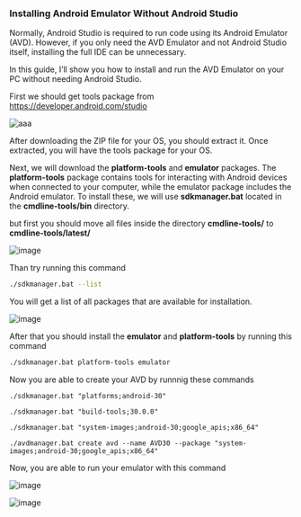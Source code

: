 ### Installing Android Emulator Without Android Studio
Normally, Android Studio is required to run code using its Android Emulator (AVD). However, if you only need the AVD Emulator and not Android Studio itself, installing the full IDE can be unnecessary.

In this guide, I’ll show you how to install and run the AVD Emulator on your PC without needing Android Studio.

First we should get tools package from https://developer.android.com/studio

![aaa](https://github.com/user-attachments/assets/2ac1b6cc-5229-4de0-9681-435e540efafa)

After downloading the ZIP file for your OS, you should extract it. Once extracted, you will have the tools package for your OS.

Next, we will download the **platform-tools** and **emulator** packages. The **platform-tools** package contains tools for interacting with Android devices when connected to your computer, while the emulator package includes the Android emulator. To install these, we will use **sdkmanager.bat** located in the **cmdline-tools/bin** directory.

but first you should  move all files inside the directory **cmdline-tools/** to **cmdline-tools/latest/** 

![image](https://github.com/user-attachments/assets/342aa949-db7e-49c6-81d1-507a2e982f5d)


Than try running this command 

```bash
./sdkmanager.bat --list
```
You will get a list of all packages that are available for installation.

![image](https://github.com/user-attachments/assets/8cb9463d-3f95-4fe0-9c6a-3cce0c1e67d6)

After that you should install the **emulator** and **platform-tools** by running this command 
```bash
./sdkmanager.bat platform-tools emulator
```
Now you are able to create your AVD by runnnig these commands

```
./sdkmanager.bat "platforms;android-30"
        
./sdkmanager.bat "build-tools;30.0.0"
        
./sdkmanager.bat "system-images;android-30;google_apis;x86_64"

./avdmanager.bat create avd --name AVD30 --package "system-images;android-30;google_apis;x86_64"
```
Now, you are able to run your emulator with this command

![image](https://github.com/user-attachments/assets/c3bc6b59-c669-4d81-b743-e284580db045)

![image](https://github.com/user-attachments/assets/4783d4bd-edd8-433a-8bd8-53650a47135a)




